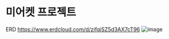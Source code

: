 # 미어켓 프로젝트

<!--## Getting Started

This project is a starting point for a Flutter application.

A few resources to get you started if this is your first Flutter project:

- [Lab: Write your first Flutter app](https://docs.flutter.dev/get-started/codelab)
- [Cookbook: Useful Flutter samples](https://docs.flutter.dev/cookbook)

For help getting started with Flutter development, view the
[online documentation](https://docs.flutter.dev/), which offers tutorials,
samples, guidance on mobile development, and a full API reference.-->

ERD 
https://www.erdcloud.com/d/zifqjSZ5d3AX7cT96
![image](https://user-images.githubusercontent.com/48503030/233359769-44db7b12-1828-45df-920d-56f6258150aa.png)


